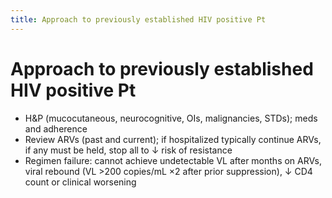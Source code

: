 ```yaml
---
title: Approach to previously established HIV positive Pt
---
```

# Approach to previously established HIV positive Pt
* H&P (mucocutaneous, neurocognitive, OIs, malignancies, STDs); meds and adherence
* Review ARVs (past and current); if hospitalized typically continue ARVs, if any must be held, stop all to ↓ risk of resistance
* Regimen failure: cannot achieve undetectable VL after months on ARVs, viral rebound (VL >200 copies/mL ×2 after prior suppression), ↓ CD4 count or clinical worsening
